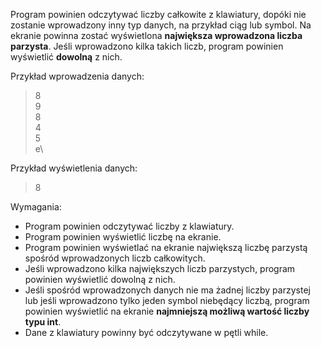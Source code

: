 Program powinien odczytywać liczby całkowite z klawiatury, dopóki nie zostanie wprowadzony inny typ danych,
na przykład ciąg lub symbol. Na ekranie powinna zostać wyświetlona **największa wprowadzona liczba parzysta**.
Jeśli wprowadzono kilka takich liczb, program powinien wyświetlić **dowolną** z nich.

Przykład wprowadzenia danych:
> 8\
> 9\
> 8\
> 4\
> 5\
> e\

Przykład wyświetlenia danych:
> 8

Wymagania:

- Program powinien odczytywać liczby z klawiatury.
- Program powinien wyświetlić liczbę na ekranie.
- Program powinien wyświetlać na ekranie największą liczbę parzystą spośród wprowadzonych liczb całkowitych.
- Jeśli wprowadzono kilka największych liczb parzystych, program powinien wyświetlić dowolną z nich.
- Jeśli spośród wprowadzonych danych nie ma żadnej liczby parzystej lub jeśli wprowadzono tylko jeden symbol niebędący
  liczbą,
  program powinien wyświetlić na ekranie **najmniejszą możliwą wartość liczby typu int**.
- Dane z klawiatury powinny być odczytywane w pętli while.